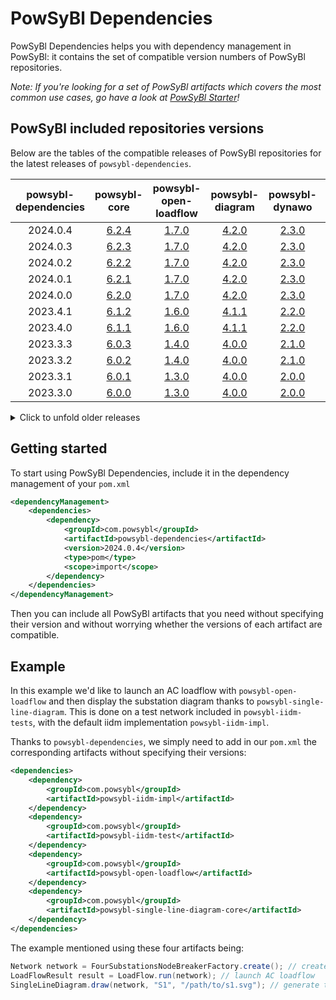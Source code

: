 # PowSyBl Dependencies

PowSyBl Dependencies helps you with dependency management in PowSyBl:
it contains the set of compatible version numbers of PowSyBl repositories.

*Note: If you're looking for a set of PowSyBl artifacts which covers the most common use cases,
go have a look at [PowSyBl Starter](https://github.com/powsybl/powsybl-starter/)!*

## PowSyBl included repositories versions
Below are the tables of the compatible releases of PowSyBl repositories for the latest releases of `powsybl-dependencies`.


| powsybl-dependencies |                             powsybl-core                             |                             powsybl-open-loadflow                             |                             powsybl-diagram                             |                             powsybl-dynawo                             |                             powsybl-entsoe                             |                             powsybl-open-rao                             |
|:--------------------:|:--------------------------------------------------------------------:|:-----------------------------------------------------------------------------:|:-----------------------------------------------------------------------:|:----------------------------------------------------------------------:|:----------------------------------------------------------------------:|:------------------------------------------------------------------------:|
|       2024.0.4       | [6.2.4](https://github.com/powsybl/powsybl-core/releases/tag/v6.2.4) | [1.7.0](https://github.com/powsybl/powsybl-open-loadflow/releases/tag/v1.7.0) | [4.2.0](https://github.com/powsybl/powsybl-diagram/releases/tag/v4.2.0) | [2.3.0](https://github.com/powsybl/powsybl-dynawo/releases/tag/v2.3.0) | [2.8.1](https://github.com/powsybl/powsybl-entsoe/releases/tag/v2.8.1) | [5.1.0](https://github.com/powsybl/powsybl-open-rao/releases/tag/v5.1.0) |
|       2024.0.3       | [6.2.3](https://github.com/powsybl/powsybl-core/releases/tag/v6.2.3) | [1.7.0](https://github.com/powsybl/powsybl-open-loadflow/releases/tag/v1.7.0) | [4.2.0](https://github.com/powsybl/powsybl-diagram/releases/tag/v4.2.0) | [2.3.0](https://github.com/powsybl/powsybl-dynawo/releases/tag/v2.3.0) | [2.8.1](https://github.com/powsybl/powsybl-entsoe/releases/tag/v2.8.1) | [5.1.0](https://github.com/powsybl/powsybl-open-rao/releases/tag/v5.1.0) |
|       2024.0.2       | [6.2.2](https://github.com/powsybl/powsybl-core/releases/tag/v6.2.2) | [1.7.0](https://github.com/powsybl/powsybl-open-loadflow/releases/tag/v1.7.0) | [4.2.0](https://github.com/powsybl/powsybl-diagram/releases/tag/v4.2.0) | [2.3.0](https://github.com/powsybl/powsybl-dynawo/releases/tag/v2.3.0) | [2.8.0](https://github.com/powsybl/powsybl-entsoe/releases/tag/v2.8.0) | [5.1.0](https://github.com/powsybl/powsybl-open-rao/releases/tag/v5.1.0) |
|       2024.0.1       | [6.2.1](https://github.com/powsybl/powsybl-core/releases/tag/v6.2.1) | [1.7.0](https://github.com/powsybl/powsybl-open-loadflow/releases/tag/v1.7.0) | [4.2.0](https://github.com/powsybl/powsybl-diagram/releases/tag/v4.2.0) | [2.3.0](https://github.com/powsybl/powsybl-dynawo/releases/tag/v2.3.0) | [2.8.0](https://github.com/powsybl/powsybl-entsoe/releases/tag/v2.8.0) | [5.1.0](https://github.com/powsybl/powsybl-open-rao/releases/tag/v5.1.0) |
|       2024.0.0       | [6.2.0](https://github.com/powsybl/powsybl-core/releases/tag/v6.2.0) | [1.7.0](https://github.com/powsybl/powsybl-open-loadflow/releases/tag/v1.7.0) | [4.2.0](https://github.com/powsybl/powsybl-diagram/releases/tag/v4.2.0) | [2.3.0](https://github.com/powsybl/powsybl-dynawo/releases/tag/v2.3.0) | [2.8.0](https://github.com/powsybl/powsybl-entsoe/releases/tag/v2.8.0) | [5.1.0](https://github.com/powsybl/powsybl-open-rao/releases/tag/v5.1.0) |
|       2023.4.1       | [6.1.2](https://github.com/powsybl/powsybl-core/releases/tag/v6.1.2) |  [1.6.0](https://github.com/powsybl/powsybl-open-loadflow/releases/tag/v1.6.0)  | [4.1.1](https://github.com/powsybl/powsybl-diagram/releases/tag/v4.1.1) |  [2.2.0](https://github.com/powsybl/powsybl-dynawo/releases/tag/v2.2.0)  | [2.7.0](https://github.com/powsybl/powsybl-entsoe/releases/tag/v2.7.0) | - |
|       2023.4.0       | [6.1.1](https://github.com/powsybl/powsybl-core/releases/tag/v6.1.1) |  [1.6.0](https://github.com/powsybl/powsybl-open-loadflow/releases/tag/v1.6.0)  | [4.1.1](https://github.com/powsybl/powsybl-diagram/releases/tag/v4.1.1) |  [2.2.0](https://github.com/powsybl/powsybl-dynawo/releases/tag/v2.2.0)  | [2.7.0](https://github.com/powsybl/powsybl-entsoe/releases/tag/v2.7.0) | - |
|       2023.3.3       | [6.0.3](https://github.com/powsybl/powsybl-core/releases/tag/v6.0.3) |  [1.4.0](https://github.com/powsybl/powsybl-open-loadflow/releases/tag/v1.4.0)  | [4.0.0](https://github.com/powsybl/powsybl-diagram/releases/tag/v4.0.0) |  [2.1.0](https://github.com/powsybl/powsybl-dynawo/releases/tag/v2.1.0)  | [2.6.1](https://github.com/powsybl/powsybl-entsoe/releases/tag/v2.6.1) | - |
|       2023.3.2       | [6.0.2](https://github.com/powsybl/powsybl-core/releases/tag/v6.0.2) |  [1.4.0](https://github.com/powsybl/powsybl-open-loadflow/releases/tag/v1.4.0)  | [4.0.0](https://github.com/powsybl/powsybl-diagram/releases/tag/v4.0.0) |  [2.1.0](https://github.com/powsybl/powsybl-dynawo/releases/tag/v2.1.0)  | [2.6.1](https://github.com/powsybl/powsybl-entsoe/releases/tag/v2.6.1) | - |
|       2023.3.1       | [6.0.1](https://github.com/powsybl/powsybl-core/releases/tag/v6.0.1) |  [1.3.0](https://github.com/powsybl/powsybl-open-loadflow/releases/tag/v1.3.0)  | [4.0.0](https://github.com/powsybl/powsybl-diagram/releases/tag/v4.0.0) |  [2.0.0](https://github.com/powsybl/powsybl-dynawo/releases/tag/v2.0.0)  | [2.6.0](https://github.com/powsybl/powsybl-entsoe/releases/tag/v2.6.0) | - |
|       2023.3.0       | [6.0.0](https://github.com/powsybl/powsybl-core/releases/tag/v6.0.0) |  [1.3.0](https://github.com/powsybl/powsybl-open-loadflow/releases/tag/v1.3.0)  | [4.0.0](https://github.com/powsybl/powsybl-diagram/releases/tag/v4.0.0) |  [2.0.0](https://github.com/powsybl/powsybl-dynawo/releases/tag/v2.0.0)  | [2.6.0](https://github.com/powsybl/powsybl-entsoe/releases/tag/v2.6.0) | - |

<details>
  <summary>Click to unfold older releases</summary>

- Older releases supporting Java 11, from 2022.0.0 (November 2022) to 2023.2.4 (July 2023):

| powsybl-dependencies |                             powsybl-core                             |                              powsybl-open-loadflow                              |                             powsybl-diagram                             |                              powsybl-dynawo                              |                             powsybl-entsoe                             |
|:--------------------:|:--------------------------------------------------------------------:|:-------------------------------------------------------------------------------:|:-----------------------------------------------------------------------:|:------------------------------------------------------------------------:|:----------------------------------------------------------------------:|
|       2023.2.4       | [5.3.2](https://github.com/powsybl/powsybl-core/releases/tag/v5.3.2) |  [1.2.3](https://github.com/powsybl/powsybl-open-loadflow/releases/tag/v1.2.3)  | [3.3.2](https://github.com/powsybl/powsybl-diagram/releases/tag/v3.3.2) | [1.14.1](https://github.com/powsybl/powsybl-dynawo/releases/tag/v1.14.1) | [2.5.0](https://github.com/powsybl/powsybl-entsoe/releases/tag/v2.5.0) |
|       2023.2.3       | [5.3.2](https://github.com/powsybl/powsybl-core/releases/tag/v5.3.2) |  [1.2.3](https://github.com/powsybl/powsybl-open-loadflow/releases/tag/v1.2.3)  | [3.3.2](https://github.com/powsybl/powsybl-diagram/releases/tag/v3.3.2) | [1.14.0](https://github.com/powsybl/powsybl-dynawo/releases/tag/v1.14.0) | [2.5.0](https://github.com/powsybl/powsybl-entsoe/releases/tag/v2.5.0) |
|       2023.2.2       | [5.3.2](https://github.com/powsybl/powsybl-core/releases/tag/v5.3.2) |  [1.2.2](https://github.com/powsybl/powsybl-open-loadflow/releases/tag/v1.2.2)  | [3.3.0](https://github.com/powsybl/powsybl-diagram/releases/tag/v3.3.0) | [1.14.0](https://github.com/powsybl/powsybl-dynawo/releases/tag/v1.14.0) | [2.4.0](https://github.com/powsybl/powsybl-entsoe/releases/tag/v2.4.0) |
|       2023.2.1       | [5.3.1](https://github.com/powsybl/powsybl-core/releases/tag/v5.3.1) |  [1.2.1](https://github.com/powsybl/powsybl-open-loadflow/releases/tag/v1.2.1)  | [3.3.0](https://github.com/powsybl/powsybl-diagram/releases/tag/v3.3.0) | [1.14.0](https://github.com/powsybl/powsybl-dynawo/releases/tag/v1.14.0) | [2.4.0](https://github.com/powsybl/powsybl-entsoe/releases/tag/v2.4.0) |
|       2023.2.0       | [5.3.0](https://github.com/powsybl/powsybl-core/releases/tag/v5.3.0) |  [1.2.1](https://github.com/powsybl/powsybl-open-loadflow/releases/tag/v1.2.1)  | [3.3.0](https://github.com/powsybl/powsybl-diagram/releases/tag/v3.3.0) | [1.14.0](https://github.com/powsybl/powsybl-dynawo/releases/tag/v1.14.0) | [2.4.0](https://github.com/powsybl/powsybl-entsoe/releases/tag/v2.4.0) |
|       2023.1.0       | [5.2.0](https://github.com/powsybl/powsybl-core/releases/tag/v5.2.0) |  [1.1.0](https://github.com/powsybl/powsybl-open-loadflow/releases/tag/v1.1.0)  | [3.2.0](https://github.com/powsybl/powsybl-diagram/releases/tag/v3.2.0) | [1.13.0](https://github.com/powsybl/powsybl-dynawo/releases/tag/v1.13.0) | [2.3.0](https://github.com/powsybl/powsybl-entsoe/releases/tag/v2.3.0) |
|       2023.0.1       | [5.1.1](https://github.com/powsybl/powsybl-core/releases/tag/v5.1.1) |  [1.0.1](https://github.com/powsybl/powsybl-open-loadflow/releases/tag/v1.0.1)  | [3.1.0](https://github.com/powsybl/powsybl-diagram/releases/tag/v3.1.0) | [1.12.0](https://github.com/powsybl/powsybl-dynawo/releases/tag/v1.12.0) | [2.2.0](https://github.com/powsybl/powsybl-entsoe/releases/tag/v2.2.0) |
|       2023.0.0       | [5.1.1](https://github.com/powsybl/powsybl-core/releases/tag/v5.1.1) |  [1.0.0](https://github.com/powsybl/powsybl-open-loadflow/releases/tag/v1.0.0)  | [3.1.0](https://github.com/powsybl/powsybl-diagram/releases/tag/v3.1.0) | [1.12.0](https://github.com/powsybl/powsybl-dynawo/releases/tag/v1.12.0) | [2.2.0](https://github.com/powsybl/powsybl-entsoe/releases/tag/v2.2.0) |
|       2022.0.1       | [5.0.0](https://github.com/powsybl/powsybl-core/releases/tag/v5.0.0) | [0.24.1](https://github.com/powsybl/powsybl-open-loadflow/releases/tag/v0.24.1) | [3.0.0](https://github.com/powsybl/powsybl-diagram/releases/tag/v3.0.0) | [1.11.0](https://github.com/powsybl/powsybl-dynawo/releases/tag/v1.11.0) | [2.0.0](https://github.com/powsybl/powsybl-entsoe/releases/tag/v2.0.0) |
|       2022.0.0       | [5.0.0](https://github.com/powsybl/powsybl-core/releases/tag/v5.0.0) | [0.24.0](https://github.com/powsybl/powsybl-open-loadflow/releases/tag/v0.24.0) | [3.0.0](https://github.com/powsybl/powsybl-diagram/releases/tag/v3.0.0) | [1.11.0](https://github.com/powsybl/powsybl-dynawo/releases/tag/v1.11.0) | [2.0.0](https://github.com/powsybl/powsybl-entsoe/releases/tag/v2.0.0) |

- Older releases (1.0.0 to 2.0.0):

| powsybl-dependencies |                              powsybl-core                              |                              powsybl-open-loadflow                              |                              powsybl-diagram                              |                              powsybl-dynawo                              |                             powsybl-entsoe                             |                             powsybl-network-area-diagram                             |                              powsybl-balances-adjustment                              |
|:--------------------:|:----------------------------------------------------------------------:|:-------------------------------------------------------------------------------:|:-------------------------------------------------------------------------:|:------------------------------------------------------------------------:|:----------------------------------------------------------------------:|:------------------------------------------------------------------------------------:|:-------------------------------------------------------------------------------------:|
| 2.0.0 (aka 2022.0.0) |  [5.0.0](https://github.com/powsybl/powsybl-core/releases/tag/v5.0.0)  | [0.24.0](https://github.com/powsybl/powsybl-open-loadflow/releases/tag/v0.24.0) |  [3.0.0](https://github.com/powsybl/powsybl-diagram/releases/tag/v3.0.0)  | [1.11.0](https://github.com/powsybl/powsybl-dynawo/releases/tag/v1.11.0) | [2.0.0](https://github.com/powsybl/powsybl-entsoe/releases/tag/v2.0.0) |    _merged into [powsybl-diagram](https://github.com/powsybl/powsybl-diagram)_       |      _merged into [powsybl-entsoe](https://github.com/powsybl/powsybl-entsoe/)_       |
|        1.3.1         | [4.10.1](https://github.com/powsybl/powsybl-core/releases/tag/v4.10.1) | [0.23.2](https://github.com/powsybl/powsybl-open-loadflow/releases/tag/v0.23.2) | [2.13.0](https://github.com/powsybl/powsybl-diagram/releases/tag/v2.13.0) | [1.10.0](https://github.com/powsybl/powsybl-dynawo/releases/tag/v1.10.0) | [1.6.1](https://github.com/powsybl/powsybl-entsoe/releases/tag/v1.6.1) | [0.6.0](https://github.com/powsybl/powsybl-network-area-diagram/releases/tag/v0.6.0) | [1.14.0](https://github.com/powsybl/powsybl-balances-adjustment/releases/tag/v1.14.0) |
|        1.3.0         | [4.10.1](https://github.com/powsybl/powsybl-core/releases/tag/v4.10.1) | [0.23.1](https://github.com/powsybl/powsybl-open-loadflow/releases/tag/v0.23.1) | [2.13.0](https://github.com/powsybl/powsybl-diagram/releases/tag/v2.13.0) | [1.10.0](https://github.com/powsybl/powsybl-dynawo/releases/tag/v1.10.0) | [1.6.0](https://github.com/powsybl/powsybl-entsoe/releases/tag/v1.6.0) | [0.6.0](https://github.com/powsybl/powsybl-network-area-diagram/releases/tag/v0.6.0) | [1.14.0](https://github.com/powsybl/powsybl-balances-adjustment/releases/tag/v1.14.0) |
|        1.2.2         |  [4.9.1](https://github.com/powsybl/powsybl-core/releases/tag/v4.9.1)  | [0.22.0](https://github.com/powsybl/powsybl-open-loadflow/releases/tag/v0.22.0) | [2.12.0](https://github.com/powsybl/powsybl-diagram/releases/tag/v2.12.0) |  [1.9.0](https://github.com/powsybl/powsybl-dynawo/releases/tag/v1.9.0)  | [1.5.1](https://github.com/powsybl/powsybl-entsoe/releases/tag/v1.5.1) | [0.5.0](https://github.com/powsybl/powsybl-network-area-diagram/releases/tag/v0.5.0) | [1.13.0](https://github.com/powsybl/powsybl-balances-adjustment/releases/tag/v1.13.0) |
|        1.2.1         |  [4.9.1](https://github.com/powsybl/powsybl-core/releases/tag/v4.9.1)  | [0.21.0](https://github.com/powsybl/powsybl-open-loadflow/releases/tag/v0.21.0) | [2.11.0](https://github.com/powsybl/powsybl-diagram/releases/tag/v2.11.0) |  [1.9.0](https://github.com/powsybl/powsybl-dynawo/releases/tag/v1.9.0)  | [1.5.1](https://github.com/powsybl/powsybl-entsoe/releases/tag/v1.5.1) | [0.5.0](https://github.com/powsybl/powsybl-network-area-diagram/releases/tag/v0.5.0) | [1.13.0](https://github.com/powsybl/powsybl-balances-adjustment/releases/tag/v1.13.0) |
|        1.2.0         |  [4.9.0](https://github.com/powsybl/powsybl-core/releases/tag/v4.9.0)  | [0.21.0](https://github.com/powsybl/powsybl-open-loadflow/releases/tag/v0.21.0) | [2.11.0](https://github.com/powsybl/powsybl-diagram/releases/tag/v2.11.0) |  [1.9.0](https://github.com/powsybl/powsybl-dynawo/releases/tag/v1.9.0)  | [1.5.0](https://github.com/powsybl/powsybl-entsoe/releases/tag/v1.5.0) | [0.5.0](https://github.com/powsybl/powsybl-network-area-diagram/releases/tag/v0.5.0) | [1.13.0](https://github.com/powsybl/powsybl-balances-adjustment/releases/tag/v1.13.0) |
|        1.1.0         |  [4.8.0](https://github.com/powsybl/powsybl-core/releases/tag/v4.8.0)  | [0.20.0](https://github.com/powsybl/powsybl-open-loadflow/releases/tag/v0.20.0) | [2.10.0](https://github.com/powsybl/powsybl-diagram/releases/tag/v2.10.0) |  [1.8.0](https://github.com/powsybl/powsybl-dynawo/releases/tag/v1.8.0)  | [1.4.0](https://github.com/powsybl/powsybl-entsoe/releases/tag/v1.4.0) | [0.4.0](https://github.com/powsybl/powsybl-network-area-diagram/releases/tag/v0.4.0) | [1.12.0](https://github.com/powsybl/powsybl-balances-adjustment/releases/tag/v1.12.0) |
|        1.0.0         |  [4.7.0](https://github.com/powsybl/powsybl-core/releases/tag/v4.7.0)  | [0.19.0](https://github.com/powsybl/powsybl-open-loadflow/releases/tag/v0.19.0) |  [2.9.1](https://github.com/powsybl/powsybl-diagram/releases/tag/v2.9.1)  |  [1.7.0](https://github.com/powsybl/powsybl-dynawo/releases/tag/v1.7.0)  |                                   -                                    | [0.3.0](https://github.com/powsybl/powsybl-network-area-diagram/releases/tag/v0.3.0) |                                           -                                           |
</details>

## Getting started
To start using PowSyBl Dependencies, include it in the dependency management of your `pom.xml`

```xml
<dependencyManagement>
    <dependencies>
        <dependency>
            <groupId>com.powsybl</groupId>
            <artifactId>powsybl-dependencies</artifactId>
            <version>2024.0.4</version>
            <type>pom</type>
            <scope>import</scope>
        </dependency>
    </dependencies>
</dependencyManagement>
```

Then you can include all PowSyBl artifacts that you need without specifying their version and without worrying whether the versions of each artifact are compatible.


## Example
In this example we'd like to launch an AC loadflow with `powsybl-open-loadflow` and then display the substation diagram thanks to `powsybl-single-line-diagram`.
This is done on a test network included in `powsybl-iidm-tests`, with the default iidm implementation `powsybl-iidm-impl`.

Thanks to `powsybl-dependencies`, we simply need to add in our `pom.xml` the corresponding artifacts without specifying their versions:

```xml
<dependencies>
    <dependency>
        <groupId>com.powsybl</groupId>
        <artifactId>powsybl-iidm-impl</artifactId>
    </dependency>
    <dependency>
        <groupId>com.powsybl</groupId>
        <artifactId>powsybl-iidm-test</artifactId>
    </dependency>
    <dependency>
        <groupId>com.powsybl</groupId>
        <artifactId>powsybl-open-loadflow</artifactId>
    </dependency>
    <dependency>
        <groupId>com.powsybl</groupId>
        <artifactId>powsybl-single-line-diagram-core</artifactId>
    </dependency>
</dependencies>

```

The example mentioned using these four artifacts being:
```java
Network network = FourSubstationsNodeBreakerFactory.create(); // create the test network
LoadFlowResult result = LoadFlow.run(network); // launch AC loadflow
SingleLineDiagram.draw(network, "S1", "/path/to/s1.svg"); // generate the SVG file of S1 single line diagram
```
